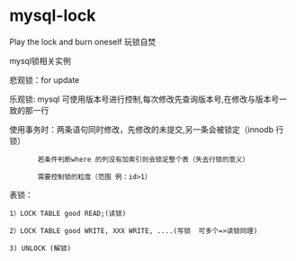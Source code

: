 # mysql-lock
Play the lock and burn oneself
玩锁自焚

mysql锁相关实例

悲观锁：for update

乐观锁: mysql 可使用版本号进行控制,每次修改先查询版本号,在修改与版本号一致的那一行

使用事务时：两条语句同时修改，先修改的未提交,另一条会被锁定（innodb 行锁）
            
           若条件判断where 的列没有加索引则会锁定整个表（失去行锁的意义）
            
           需要控制锁的粒度（范围 例：id>1）
表锁：

    1）LOCK TABLE good READ;(读锁)
    
    2）LOCK TABLE good WRITE, XXX WRITE, ....(写锁  可多个=>读锁同理)
    
    3) UNLOCK (解锁)
